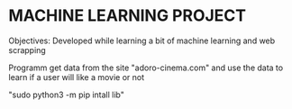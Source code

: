 # MACHINE LEARNING PROJECT

Objectives:
Developed while learning a bit of machine learning and web scrapping

Programm
get data from the site "adoro-cinema.com" and use the data to learn if a user will like a movie or not

"sudo python3 -m pip intall lib"

